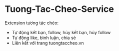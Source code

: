 # Tuong-Tac-Cheo-Service
Extension tương tác chéo:
- Tự động kết bạn, follow, hủy kết bạn, hủy follow
- Tự động like, bình luận, chia sẻ
- Liên kết với trang tuongtaccheo.vn
